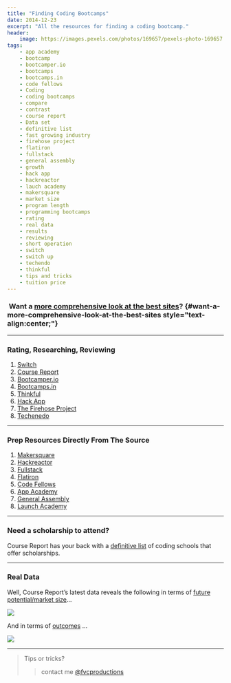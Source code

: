 ```yaml
---
title: "Finding Coding Bootcamps"
date: 2014-12-23
excerpt: "All the resources for finding a coding bootcamp."
header:
    image: https://images.pexels.com/photos/169657/pexels-photo-169657.jpeg
tags:
    - app academy
    - bootcamp
    - bootcamper.io
    - bootcamps
    - bootcamps.in
    - code fellows
    - Coding
    - coding bootcamps
    - compare
    - contrast
    - course report
    - Data set
    - definitive list
    - fast growing industry
    - firehose project
    - flatiron
    - fullstack
    - general assembly
    - growth
    - hack app
    - hackreactor
    - lauch academy
    - makersquare
    - market size
    - program length
    - programming bootcamps
    - rating
    - real data
    - results
    - reviewing
    - short operation
    - switch
    - switch up
    - techendo
    - thinkful
    - tips and tricks
    - tuition price
---
```


###  Want a [more comprehensive look at the best sites](http://fvcproductions.com/2014/11/10/magnifying-the-bootcamp-research-experience/ "Magnifying the Bootcamp Research Experience")? {#want-a-more-comprehensive-look-at-the-best-sites style="text-align:center;"}

------------------------------------------------------------------------

### Rating, Researching, Reviewing

1.  [Switch](https://www.switchup.org/)
2.  [Course Report](https://www.coursereport.com/)
3.  [Bootcamper.io](http://bootcamper.io/)
4.  [Bootcamps.in](http://www.bootcamps.in/)
5.  [Thinkful](http://www.thinkful.com/bootcamps/)
6.  [Hack App](https://hackapp.co/)
7.  [The Firehose
    Project](http://www.thefirehoseproject.com/definitive-guide)
8.  [Techenedo](https://schools.techendo.com/leaderboard)

------------------------------------------------------------------------

### Prep Resources Directly From The Source

1.  [Makersquare](http://learn.makersquare.com/courses)
2.  [Hackreactor](http://www.hackreactor.com/prepare-for-admissions-challenge/)
3.  [Fullstack](http://www.fullstackacademy.com/interview_prep)
4.  [Flatiron](http://prework.flatironschool.com)
5.  [Code Fellows](http://fsje.codefellows.org/index.html)
6.  [App Academy](https://github.com/appacademy/prep-work)
7.  [General Assembly](https://dash.generalassemb.ly)
8.  [Launch Academy](http://www.launchacademy.com/codecabulary)

------------------------------------------------------------------------

### Need a scholarship to attend?

Course Report has your back with a [definitive
list](https://www.coursereport.com/resources/the-definitive-list-of-programming-bootcamp-scholarships)
of coding schools that offer scholarships.

------------------------------------------------------------------------

### Real Data

Well, Course Report’s latest data reveals the following in terms of
[future potential/market
size](https://www.coursereport.com/resources/course-report-bootcamp-market-size-study)…

![](https://course_report_production.s3.amazonaws.com/rich/rich_files/rich_files/167/original/infographic-20market-20size-20draft5.png)

And in terms of
[outcomes](https://www.coursereport.com/resources/course-report-bootcamp-graduate-demographics-outcomes-study)
…

![](https://course_report_production.s3.amazonaws.com/rich/rich_files/rich_files/274/original/course-20report-20survey.jpg)

------------------------------------------------------------------------

> Tips or tricks?
>
> > contact me [@fvcproductions](http://twitter.com/fvcproductions)
